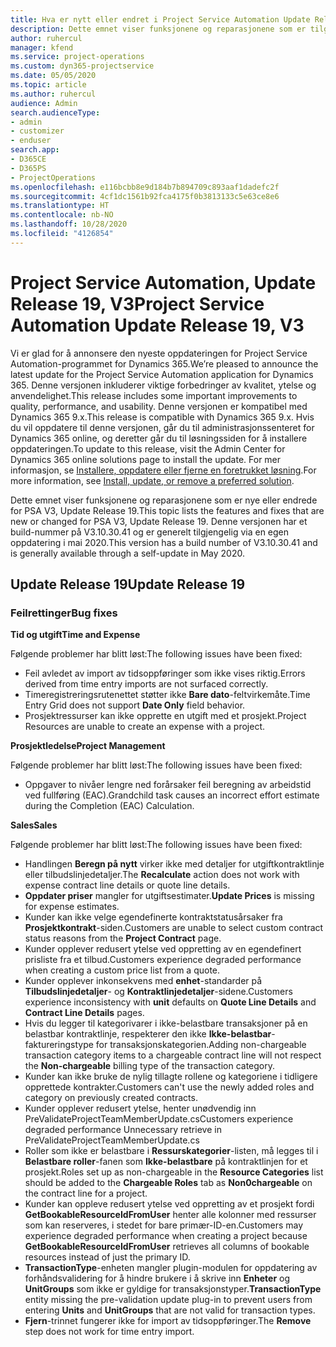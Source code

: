```yaml
---
title: Hva er nytt eller endret i Project Service Automation Update Release 19, V3
description: Dette emnet viser funksjonene og reparasjonene som er tilgjengelig i Project Service Automation Update Release 19, V3.
author: ruhercul
manager: kfend
ms.service: project-operations
ms.custom: dyn365-projectservice
ms.date: 05/05/2020
ms.topic: article
ms.author: ruhercul
audience: Admin
search.audienceType:
- admin
- customizer
- enduser
search.app:
- D365CE
- D365PS
- ProjectOperations
ms.openlocfilehash: e116bcbb8e9d184b7b894709c893aaf1dadefc2f
ms.sourcegitcommit: 4cf1dc1561b92fca4175f0b3813133c5e63ce8e6
ms.translationtype: HT
ms.contentlocale: nb-NO
ms.lasthandoff: 10/28/2020
ms.locfileid: "4126854"
---
```

# <a name="project-service-automation-update-release-19-v3"></a><span data-ttu-id="0b293-103">Project Service Automation, Update Release 19, V3</span><span class="sxs-lookup"><span data-stu-id="0b293-103">Project Service Automation Update Release 19, V3</span></span>

<span data-ttu-id="0b293-104">Vi er glad for å annonsere den nyeste oppdateringen for Project Service Automation-programmet for Dynamics 365.</span><span class="sxs-lookup"><span data-stu-id="0b293-104">We’re pleased to announce the latest update for the Project Service Automation application for Dynamics 365.</span></span> <span data-ttu-id="0b293-105">Denne versjonen inkluderer viktige forbedringer av kvalitet, ytelse og anvendelighet.</span><span class="sxs-lookup"><span data-stu-id="0b293-105">This release includes some important improvements to quality, performance, and usability.</span></span> <span data-ttu-id="0b293-106">Denne versjonen er kompatibel med Dynamics 365 9.x.</span><span class="sxs-lookup"><span data-stu-id="0b293-106">This release is compatible with Dynamics 365 9.x.</span></span> <span data-ttu-id="0b293-107">Hvis du vil oppdatere til denne versjonen, går du til administrasjonssenteret for Dynamics 365 online, og deretter går du til løsningssiden for å installere oppdateringen.</span><span class="sxs-lookup"><span data-stu-id="0b293-107">To update to this release, visit the Admin Center for Dynamics 365 online solutions page to install the update.</span></span> <span data-ttu-id="0b293-108">For mer informasjon, se [Installere, oppdatere eller fjerne en foretrukket løsning](https://docs.microsoft.com/power-platform/admin/install-remove-preferred-solution).</span><span class="sxs-lookup"><span data-stu-id="0b293-108">For more information, see [Install, update, or remove a preferred solution](https://docs.microsoft.com/power-platform/admin/install-remove-preferred-solution).</span></span>

<span data-ttu-id="0b293-109">Dette emnet viser funksjonene og reparasjonene som er nye eller endrede for PSA V3, Update Release 19.</span><span class="sxs-lookup"><span data-stu-id="0b293-109">This topic lists the features and fixes that are new or changed for PSA V3, Update Release 19.</span></span> <span data-ttu-id="0b293-110">Denne versjonen har et build-nummer på V3.10.30.41 og er generelt tilgjengelig via en egen oppdatering i mai 2020.</span><span class="sxs-lookup"><span data-stu-id="0b293-110">This version has a build number of V3.10.30.41 and is generally available through a self-update in May 2020.</span></span>

## <a name="update-release-19"></a><span data-ttu-id="0b293-111">Update Release 19</span><span class="sxs-lookup"><span data-stu-id="0b293-111">Update Release 19</span></span>

### <a name="bug-fixes"></a><span data-ttu-id="0b293-112">Feilrettinger</span><span class="sxs-lookup"><span data-stu-id="0b293-112">Bug fixes</span></span>

<span data-ttu-id="0b293-113">**Tid og utgift**</span><span class="sxs-lookup"><span data-stu-id="0b293-113">**Time and Expense**</span></span>

<span data-ttu-id="0b293-114">Følgende problemer har blitt løst:</span><span class="sxs-lookup"><span data-stu-id="0b293-114">The following issues have been fixed:</span></span> 

- <span data-ttu-id="0b293-115">Feil avledet av import av tidsoppføringer som ikke vises riktig.</span><span class="sxs-lookup"><span data-stu-id="0b293-115">Errors derived from time entry imports are not surfaced correctly.</span></span>
- <span data-ttu-id="0b293-116">Timeregistreringsrutenettet støtter ikke **Bare dato**-feltvirkemåte.</span><span class="sxs-lookup"><span data-stu-id="0b293-116">Time Entry Grid does not support **Date Only** field behavior.</span></span>
- <span data-ttu-id="0b293-117">Prosjektressurser kan ikke opprette en utgift med et prosjekt.</span><span class="sxs-lookup"><span data-stu-id="0b293-117">Project Resources are unable to create an expense with a project.</span></span>

<span data-ttu-id="0b293-118">**Prosjektledelse**</span><span class="sxs-lookup"><span data-stu-id="0b293-118">**Project Management**</span></span>

<span data-ttu-id="0b293-119">Følgende problemer har blitt løst:</span><span class="sxs-lookup"><span data-stu-id="0b293-119">The following issues have been fixed:</span></span> 

-  <span data-ttu-id="0b293-120">Oppgaver to nivåer lengre ned forårsaker feil beregning av arbeidstid ved fullføring (EAC).</span><span class="sxs-lookup"><span data-stu-id="0b293-120">Grandchild task causes an incorrect effort estimate during the Completion (EAC) Calculation.</span></span>

<span data-ttu-id="0b293-121">**Sales**</span><span class="sxs-lookup"><span data-stu-id="0b293-121">**Sales**</span></span>

<span data-ttu-id="0b293-122">Følgende problemer har blitt løst:</span><span class="sxs-lookup"><span data-stu-id="0b293-122">The following issues have been fixed:</span></span> 

- <span data-ttu-id="0b293-123">Handlingen **Beregn på nytt** virker ikke med detaljer for utgiftkontraktlinje eller tilbudslinjedetaljer.</span><span class="sxs-lookup"><span data-stu-id="0b293-123">The **Recalculate** action does not work with expense contract line details or quote line details.</span></span>
- <span data-ttu-id="0b293-124">**Oppdater priser** mangler for utgiftsestimater.</span><span class="sxs-lookup"><span data-stu-id="0b293-124">**Update Prices** is missing for expense estimates.</span></span>
-  <span data-ttu-id="0b293-125">Kunder kan ikke velge egendefinerte kontraktstatusårsaker fra **Prosjektkontrakt**-siden.</span><span class="sxs-lookup"><span data-stu-id="0b293-125">Customers are unable to select custom contract status reasons from the **Project Contract** page.</span></span>
- <span data-ttu-id="0b293-126">Kunder opplever redusert ytelse ved oppretting av en egendefinert prisliste fra et tilbud.</span><span class="sxs-lookup"><span data-stu-id="0b293-126">Customers experience degraded performance when creating a custom price list from a quote.</span></span>
- <span data-ttu-id="0b293-127">Kunder opplever inkonsekvens med **enhet**-standarder på **Tilbudslinjedetaljer**- og **Kontraktlinjedetaljer**-sidene.</span><span class="sxs-lookup"><span data-stu-id="0b293-127">Customers experience inconsistency with **unit** defaults on **Quote Line Details** and **Contract Line Details** pages.</span></span>
- <span data-ttu-id="0b293-128">Hvis du legger til kategorivarer i ikke-belastbare transaksjoner på en belastbar kontraktlinje, respekterer den ikke **Ikke-belastbar**-faktureringstype for transaksjonskategorien.</span><span class="sxs-lookup"><span data-stu-id="0b293-128">Adding non-chargeable transaction category items to a chargeable contract line will not respect the **Non-chargeable** billing type of the transaction category.</span></span>
- <span data-ttu-id="0b293-129">Kunder kan ikke bruke de nylig tillagte rollene og kategoriene i tidligere opprettede kontrakter.</span><span class="sxs-lookup"><span data-stu-id="0b293-129">Customers can't use the newly added roles and category on previously created contracts.</span></span>
- <span data-ttu-id="0b293-130">Kunder opplever redusert ytelse, henter unødvendig inn PreValidateProjectTeamMemberUpdate.cs</span><span class="sxs-lookup"><span data-stu-id="0b293-130">Customers experience degraded performance Unnecessary retrieve in PreValidateProjectTeamMemberUpdate.cs</span></span>
- <span data-ttu-id="0b293-131">Roller som ikke er belastbare i **Ressurskategorier**-listen, må legges til i **Belastbare roller**-fanen som **Ikke-belastbare** på kontraktlinjen for et prosjekt.</span><span class="sxs-lookup"><span data-stu-id="0b293-131">Roles set up as non-chargeable in the **Resource Categories** list should be added to the **Chargeable Roles** tab as **Non0chargeable** on the contract line for a project.</span></span>
- <span data-ttu-id="0b293-132">Kunder kan oppleve redusert ytelse ved oppretting av et prosjekt fordi **GetBookableResourceIdFromUser** henter alle kolonner med ressurser som kan reserveres, i stedet for bare primær-ID-en.</span><span class="sxs-lookup"><span data-stu-id="0b293-132">Customers may experience degraded performance when creating a project because **GetBookableResourceIdFromUser** retrieves all columns of bookable resources instead of just the primary ID.</span></span>
- <span data-ttu-id="0b293-133">**TransactionType**-enheten mangler plugin-modulen for oppdatering av forhåndsvalidering for å hindre brukere i å skrive inn **Enheter** og **UnitGroups** som ikke er gyldige for transaksjonstyper.</span><span class="sxs-lookup"><span data-stu-id="0b293-133">**TransactionType** entity missing the pre-validation update plug-in to prevent users from entering **Units** and **UnitGroups** that are not valid for transaction types.</span></span>
- <span data-ttu-id="0b293-134">**Fjern**-trinnet fungerer ikke for import av tidsoppføringer.</span><span class="sxs-lookup"><span data-stu-id="0b293-134">The **Remove** step does not work for time entry import.</span></span>
